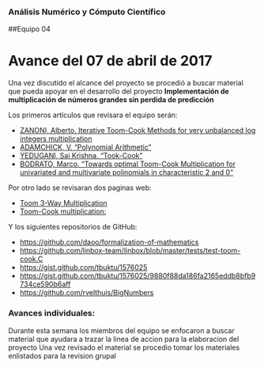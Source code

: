 ### Análisis Numérico y Cómputo Científico

##Equipo 04

# Avance del 07 de abril de 2017

Una vez discutido el alcance del proyecto se procedió a buscar material que pueda apoyar en el desarrollo del proyecto **Implementación de multiplicación de números grandes sin perdida de predicción**

Los primeros  artículos que revisara el equipo serán:

* [ZANONI, Alberto. Iterative Toom-Cook Methods for very unbalanced log integers multiplication](https://www.dropbox.com/s/catd6x49sdc451n/iterative_Toom_Cook.pdf?dl=0)
* [ADAMCHICK, V. “Polynomial Arithmetic”](https://www.dropbox.com/s/xrfrio9wraydpzy/Multiplication_Toom-Cook.pdf?dl=0)
* [YEDUGANI, Sai Krishna. “Took-Cook”](https://www.dropbox.com/s/bwziz0hnv78pgp6/ToomCook.pdf?dl=0) 
* [BODRATO, Marco. “Towards optimal Toom-Cook Multiplication for univariated and multivariate polinomials in characteristic 2 and 0”](http://marco.bodrato.it/papers/Bodrato2007-OptimalToomCookMultiplicationForBinaryFieldAndIntegers.pdf)

Por otro lado se revisaran dos paginas web:

* [Toom 3-Way Multiplication](https://gmplib.org/manual/Toom-3_002dWay-Multiplication.html)
* [Toom-Cook multiplication:](https://en.m.wikipedia.org/wiki/Toom–Cook_multiplication)

Y los siguientes repositorios de GitHub:

* https://github.com/daoo/formalization-of-mathematics
* https://github.com/linbox-team/linbox/blob/master/tests/test-toom-cook.C
* https://gist.github.com/tbuktu/1576025
* https://gist.github.com/tbuktu/1576025/9880f88da186fa2165eddb8bfb9734ce590b6aff
* https://github.com/rvelthuis/BigNumbers

### Avances individuales:

Durante esta semana los miembros del equipo se enfocaron a buscar material que ayudara a trazar la linea de accion para la elaboracion del proyecto
Una vez revisado el material se procedio tomar los materiales enlistados para la revision grupal



